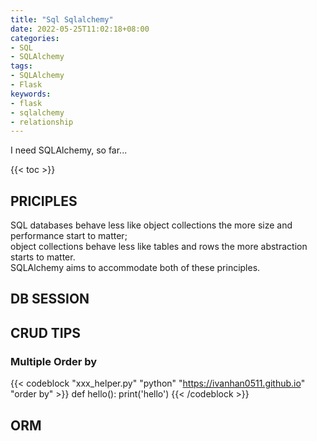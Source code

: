 ```yaml
---
title: "Sql Sqlalchemy"
date: 2022-05-25T11:02:18+08:00
categories:
- SQL
- SQLAlchemy
tags:
- SQLAlchemy
- Flask
keywords:
- flask
- sqlalchemy
- relationship
---
```


I need SQLAlchemy, so far...

<!--more-->

{{< toc >}}

## PRICIPLES

SQL databases behave less like object collections the more size and performance start to matter;  
object collections behave less like tables and rows the more abstraction starts to matter.  
SQLAlchemy aims to accommodate both of these principles.




## DB SESSION


## CRUD TIPS

### Multiple Order by

{{< codeblock "xxx_helper.py" "python" "https://ivanhan0511.github.io" "order by" >}}
def hello():
    print('hello')
{{< /codeblock >}}




## ORM



